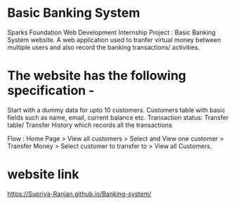 # Basic Banking System
Sparks Foundation Web Development Internship Project : Basic Banking System website. A web application used to tranfer virtual money between multiple users and also record the banking transactions/ activities.

# The website has the following specification -
Start with a dummy data for upto 10 customers. Customers table with basic fields such as name, email, current balance etc. Transaction status: Transfer table/ Transfer History which records all the transactions

Flow : Home Page > View all customers > Select and View one customer > Transfer Money > Select customer to transfer to > View all Customers.

# website link
https://Supriya-Ranjan.github.io/Banking-system/
